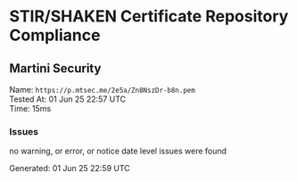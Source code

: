 # STIR/SHAKEN Certificate Repository Compliance

## Martini Security

Name: `https://p.mtsec.me/2e5a/Zn8NszDr-b8n.pem`\
Tested At: 01 Jun 25 22:57 UTC\
Time: 15ms

### Issues

no warning, or error, or notice date level issues were found

Generated: 01 Jun 25 22:59 UTC